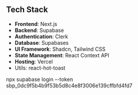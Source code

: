 ## Tech Stack

- **Frontend**: Next.js
- **Backend**: Supabase
- **Authentication**: Clerk
- **Database**: Supabases
- **UI Framework**: Shadcn, Tailwind CSS
- **State Management**: React Context API
- **Hosting**: Vercel
- Utils: react-hot-toast

npx supabase login --token sbp_0dc9f5b4b9f53b5d8c4e8f3006e139cffbfd4fd7
